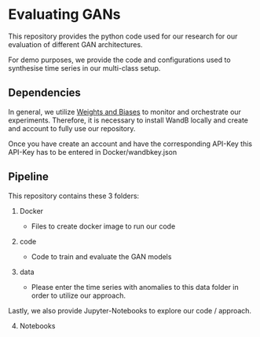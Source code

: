 # Evaluating GANs

This repository provides the python code used for our research for our evaluation of different GAN architectures.

For demo purposes, we provide the code and configurations used to synthesise time series in our multi-class setup.

## Dependencies
In general, we utilize [Weights and Biases](https://wandb.ai/site) to monitor and orchestrate our experiments. 
Therefore, it is necessary to install WandB locally and create and account to fully use our repository.

Once you have create an account and have the corresponding API-Key this API-Key has to be entered in Docker/wandbkey.json


## Pipeline

This repository contains these 3 folders:

1. Docker
    - Files to create docker image to run our code

2. code
    - Code to train and evaluate the GAN models

3. data
    - Please enter the time series with anomalies to this data folder in order to utilize our approach.

Lastly, we also provide Jupyter-Notebooks to explore our code / approach.

4. Notebooks







